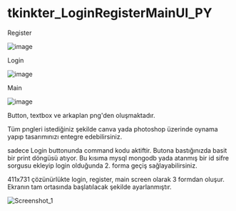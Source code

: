 # tkinkter_LoginRegisterMainUI_PY

Register

![image](https://github.com/oguzhanyazman/tkinkter_LoginRegisterMainUI_PY/assets/36090819/4b1b45aa-fab2-43ff-94ea-9781c61832ea)

Login 

![image](https://github.com/oguzhanyazman/tkinkter_LoginRegisterMainUI_PY/assets/36090819/295a9bd4-876d-4093-bc35-989a87f5deeb)

Main

![image](https://github.com/oguzhanyazman/tkinkter_LoginRegisterMainUI_PY/assets/36090819/de9a43b1-a69b-4014-9049-fb18a1d33127)

Button, textbox ve arkaplan png'den oluşmaktadır.

Tüm pngleri istediğiniz şekilde canva yada photoshop üzerinde oynama yapıp tasarımınızı entegre edebilirsiniz.

sadece Login buttonunda command kodu aktiftir. Butona bastığınızda basit bir print döngüsü atıyor. Bu kısıma mysql mongodb yada atanmış bir id sifre sorgusu ekleyip login olduğunda 2. forma geçiş sağlayabilirsiniz.

411x731 çözünürlükte login, register, main screen olarak 3 formdan oluşur. Ekranın tam ortasında başlatılacak şekilde ayarlanmıştır.

![Screenshot_1](https://github.com/oguzhanyazman/tkinkter_LoginRegisterMainUI_PY/assets/36090819/9d288f21-ed64-45f8-9f58-99285d8b6638)
